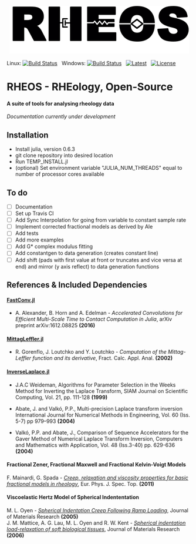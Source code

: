 <a name="logo"/>
<div align="center">
<img src="docs/Logo.png" height="130"></img>
</a>
</div>

Linux: [![Build Status](https://travis-ci.org/rheos-cambridge/RHEOS.jl.svg?branch=master)](https://travis-ci.org/rheos-cambridge/RHEOS.jl) &nbsp; 
Windows: [![Build Status](https://ci.appveyor.com/api/projects/status/github/rheos-cambridge/RHEOS.jl?branch=master&svg=true)](https://ci.appveyor.com/project/rheos-cambridge/RHEOS-jl) &nbsp;
[![Latest](https://img.shields.io/badge/docs-latest-blue.svg)](https://rheos-cambridge.github.io/RHEOS.jl/latest) &nbsp;
[![License](http://img.shields.io/badge/license-MIT-brightgreen.svg?style=flat)](LICENSE.md)

# RHEOS - RHEology, Open-Source
#### A suite of tools for analysing rheology data

*Documentation currently under development*

## Installation

- Install julia, version 0.6.3
- git clone repository into desired location
- Run TEMP_INSTALL.jl
- (optional) Set environment variable "JULIA_NUM_THREADS" equal to number of processor cores available

## To do

- [ ] Documentation
- [ ] Set up Travis CI
- [ ] Add Sync Interpolation for going from variable to constant sample rate
- [ ] Implement corrected fractional models as derived by Ale
- [ ] Add tests
- [ ] Add more examples
- [ ] Add G* complex modulus fitting
- [ ] Add constantgen to data generation (creates constant line)
- [ ] Add shift (pads with first value at front or truncates and vice versa at end) and mirror (y axis reflect) to data generation functions

## References & Included Dependencies
#### [FastConv.jl](https://github.com/aamini/FastConv.jl)
+ A. Alexander, B. Horn and A. Edelman - *Accelerated Convolutions for Efficient Multi-Scale Time to Contact Computation in Julia*, arXiv preprint arXiv:1612.08825 **(2016)**

#### [MittagLeffler.jl](https://github.com/jlapeyre/MittagLeffler.jl)
+ R. Gorenflo, J. Loutchko and Y. Loutchko - *Computation of the Mittag-Leffler function and its derivative*,  Fract. Calc. Appl. Anal. **(2002)**

#### [InverseLaplace.jl](https://github.com/jlapeyre/InverseLaplace.jl)
+ J.A.C Weideman, Algorithms for Parameter Selection in the Weeks Method for Inverting the Laplace Transform, SIAM Journal on Scientific Computing, Vol. 21, pp. 111-128 **(1999)**

+ Abate, J. and Valkó, P.P., Multi-precision Laplace transform inversion International Journal for Numerical Methods in Engineering, Vol. 60 (Iss. 5-7) pp 979–993 **(2004)**

+ Valkó, P.P. and Abate, J., Comparison of Sequence Accelerators for the Gaver Method of Numerical Laplace Transform Inversion, Computers and Mathematics with Application, Vol. 48 (Iss.3-40) pp. 629-636 **(2004)**

#### Fractional Zener, Fractional Maxwell and Fractional Kelvin-Voigt Models
F. Mainardi, G. Spada - [*Creep, relaxation and viscosity properties for basic fractional models in rheology*](https://doi.org/10.1140/epjst/e2011-01387-1), Eur. Phys. J. Spec. Top. **(2011)**

#### Viscoelastic Hertz Model of Spherical Indententation
M. L. Oyen - [*Spherical Indentation Creep Following Ramp Loading*](https://doi.org/10.1557/JMR.2005.0259), Journal of Materials Research **(2005)**  
J. M. Mattice, A. G. Lau, M. L. Oyen and R. W. Kent - [*Spherical indentation load-relaxation of soft biological tissues*](https://doi.org/10.1557/jmr.2006.0243), Journal of Materials Research **(2006)**
